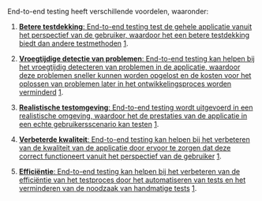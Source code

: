 End-to-end testing heeft verschillende voordelen, waaronder:

1. [**Betere testdekking**: End-to-end testing test de gehele applicatie vanuit het perspectief van de gebruiker, waardoor het een betere testdekking biedt dan andere testmethoden](https://supportbook.nl/testmanagement/end-to-end-test/) [1](https://supportbook.nl/testmanagement/end-to-end-test/).
    
2. [**Vroegtijdige detectie van problemen**: End-to-end testing kan helpen bij het vroegtijdig detecteren van problemen in de applicatie, waardoor deze problemen sneller kunnen worden opgelost en de kosten voor het oplossen van problemen later in het ontwikkelingsproces worden verminderd](https://supportbook.nl/testmanagement/end-to-end-test/) [1](https://supportbook.nl/testmanagement/end-to-end-test/).
    
3. [**Realistische testomgeving**: End-to-end testing wordt uitgevoerd in een realistische omgeving, waardoor het de prestaties van de applicatie in een echte gebruikersscenario kan testen](https://supportbook.nl/testmanagement/end-to-end-test/) [1](https://supportbook.nl/testmanagement/end-to-end-test/).
    
4. [**Verbeterde kwaliteit**: End-to-end testing kan helpen bij het verbeteren van de kwaliteit van de applicatie door ervoor te zorgen dat deze correct functioneert vanuit het perspectief van de gebruiker](https://supportbook.nl/testmanagement/end-to-end-test/) [1](https://supportbook.nl/testmanagement/end-to-end-test/).
    
5. [**Efficiëntie**: End-to-end testing kan helpen bij het verbeteren van de efficiëntie van het testproces door het automatiseren van tests en het verminderen van de noodzaak van handmatige tests](https://supportbook.nl/testmanagement/end-to-end-test/) [1](https://supportbook.nl/testmanagement/end-to-end-test/).
    

